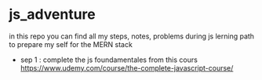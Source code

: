 # js_adventure
	
in this repo you can find all my steps, notes, problems during js lerning path to prepare my self for the MERN stack

* sep 1 : complete the js foundamentales from this cours https://www.udemy.com/course/the-complete-javascript-course/
